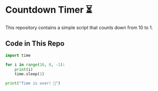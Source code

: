 # Countdown Timer ⏳  

This repository contains a simple script that counts down from 10 to 1.  

## Code in This Repo  
```python
import time  

for i in range(10, 0, -1):  
    print(i)  
    time.sleep(1)  

print("Time is over! 🚀")
